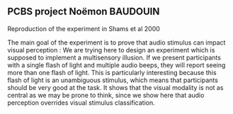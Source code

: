  ## PCBS project Noëmon BAUDOUIN

Reproduction of the experiment in Shams et al 2000

The main goal of the experiment is to prove that audio stimulus can impact visual perception : 
We are trying here to design an experiment which is supposed to implement a multisensory illusion. 
If we present participants with a single flash of light and multiple audio beeps, they will report seeing more than one flash of light.
This is particularly interesting because this flash of light is an unambiguous stimulus, which means that participants should be very good at the task.
It shows that the visual modality is not as central as we may be prone to think, since we show here that audio perception overrides visual stimulus classification.
